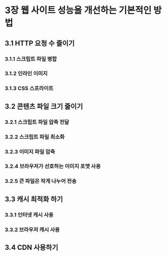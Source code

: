 # 3장 웹 사이트 성능을 개선하는 기본적인 방법
## 3.1 HTTP 요청 수 줄이기
### 3.1.1 스크립트 파일 병합
### 3.1.2 인라인 이미지
### 3.1.3 CSS 스프라이트
## 3.2 콘텐츠 파일 크기 줄이기
### 3.2.1 스크립트 파일 압축 전달
### 3.2.2 스크립트 파일 최소화
### 3.2.3 이미지 파일 압축
### 3.2.4 브라우저가 선호하는 이미지 포맷 사용
### 3.2.5 큰 파일은 작게 나누어 전송
## 3.3 캐시 최적화 하기
### 3.3.1 인터넷 캐시 사용
### 3.3.2 브라우저 캐시 사용
## 3.4 CDN 사용하기
